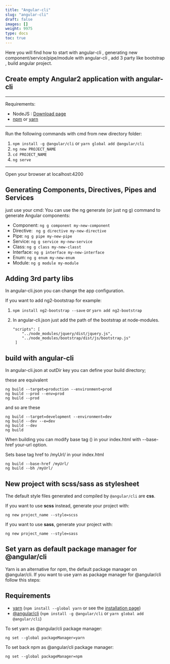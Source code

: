 ```yaml
---
title: "Angular-cli"
slug: "angular-cli"
draft: false
images: []
weight: 9975
type: docs
toc: true
---
```


Here you will find how to start with angular-cli , generating new component/service/pipe/module with angular-cli , add 3 party like bootstrap , build angular project.

## Create empty Angular2 application with angular-cli
----------


Requirements:
    

 

 - NodeJS : [Download page][1]
 - [npm](https://www.npmjs.com/) or [yarn](https://yarnpkg.com)


  [1]: https://nodejs.org/en/


----------

Run the following commands with cmd from new directory folder:

 1. `npm install -g @angular/cli` or `yarn global add @angular/cli`
 2. `ng new PROJECT_NAME`
 3. `cd PROJECT_NAME`
 4. `ng serve`


----------

Open your browser at localhost:4200



## Generating Components, Directives, Pipes and Services
just use your cmd: You can use the ng generate (or just ng g) command to generate Angular components:


    
    

 - Component:  `ng g component my-new-component`
- Directive:     ` ng g directive my-new-directive`   
- Pipe:     `ng g pipe my-new-pipe`    
- Service: `ng g service my-new-service`    
- Class: `ng g class my-new-classt`    
- Interface: `ng g interface my-new-interface`    
- Enum: `ng g enum my-new-enum`    
- Module: `ng g module my-module`   


 










## Adding 3rd party libs
In angular-cli.json you can change the app configuration.

If you want to add ng2-bootstrap for example:

 1. `npm install ng2-bootstrap --save` or `yarn add ng2-bootstrap`
 2. In angular-cli.json just add the path of the bootstrap at node-modules.

        "scripts": [
            "../node_modules/jquery/dist/jquery.js",
            "../node_modules/bootstrap/dist/js/bootstrap.js"
         ]

## build with angular-cli
In angular-cli.json at outDir key you can define your build directory;

these are equivalent

    ng build --target=production --environment=prod
    ng build --prod --env=prod
    ng build --prod

and so are these

    ng build --target=development --environment=dev
    ng build --dev --e=dev
    ng build --dev
    ng build

When building you can modify base tag (<base href="/">) in your index.html with --base-href your-url option.

Sets base tag href to /myUrl/ in your index.html

    ng build --base-href /myUrl/
    ng build --bh /myUrl/

## New project with scss/sass as stylesheet
The default style files generated and compiled by `@angular/cli` are **css**.

If you want to use **scss** instead, generate your project with:

    ng new project_name --style=scss

If you want to use **sass**, generate your project with:

    ng new project_name --style=sass

## Set yarn as default package manager for @angular/cli
Yarn is an alternative for npm, the default package manager on @angular/cli. If you want to use yarn as package manager for @angular/cli follow this steps:

Requirements
------------

- [yarn](https://yarnpkg.com) (`npm install --global yarn` or see the [installation page](https://yarnpkg.com/en/docs/install))
- [@angular/cli](https://github.com/angular/angular-cli) (`npm install -g @angular/cli` or `yarn global add @angular/cli`)

To set yarn as @angular/cli package manager:

`ng set --global packageManager=yarn`

To set back npm as @angular/cli package manager:

`ng set --global packageManager=npm`

